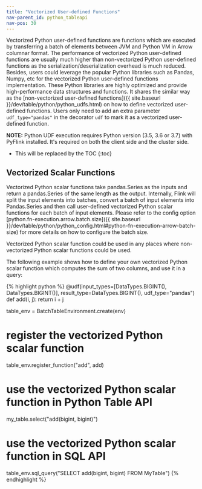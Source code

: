 ```yaml
---
title: "Vectorized User-defined Functions"
nav-parent_id: python_tableapi
nav-pos: 30
---
```

<!--
Licensed to the Apache Software Foundation (ASF) under one
or more contributor license agreements.  See the NOTICE file
distributed with this work for additional information
regarding copyright ownership.  The ASF licenses this file
to you under the Apache License, Version 2.0 (the
"License"); you may not use this file except in compliance
with the License.  You may obtain a copy of the License at

  http://www.apache.org/licenses/LICENSE-2.0

Unless required by applicable law or agreed to in writing,
software distributed under the License is distributed on an
"AS IS" BASIS, WITHOUT WARRANTIES OR CONDITIONS OF ANY
KIND, either express or implied.  See the License for the
specific language governing permissions and limitations
under the License.
-->

Vectorized Python user-defined functions are functions which are executed by transferring a batch of elements between JVM and Python VM in Arrow columnar format.
The performance of vectorized Python user-defined functions are usually much higher than non-vectorized Python user-defined functions as the serialization/deserialization
overhead is much reduced. Besides, users could leverage the popular Python libraries such as Pandas, Numpy, etc for the vectorized Python user-defined functions implementation.
These Python libraries are highly optimized and provide high-performance data structures and functions. It shares the similar way as the
[non-vectorized user-defined functions]({{ site.baseurl }}/dev/table/python/python_udfs.html) on how to define vectorized user-defined functions.
Users only need to add an extra parameter `udf_type="pandas"` in the decorator `udf` to mark it as a vectorized user-defined function.

**NOTE:** Python UDF execution requires Python version (3.5, 3.6 or 3.7) with PyFlink installed. It's required on both the client side and the cluster side. 

* This will be replaced by the TOC
{:toc}

## Vectorized Scalar Functions

Vectorized Python scalar functions take pandas.Series as the inputs and return a pandas.Series of the same length as the output.
Internally, Flink will split the input elements into batches, convert a batch of input elements into Pandas.Series
and then call user-defined vectorized Python scalar functions for each batch of input elements. Please refer to the config option
[python.fn-execution.arrow.batch.size]({{ site.baseurl }}/dev/table/python/python_config.html#python-fn-execution-arrow-batch-size) for more details
on how to configure the batch size.

Vectorized Python scalar function could be used in any places where non-vectorized Python scalar functions could be used.

The following example shows how to define your own vectorized Python scalar function which computes the sum of two columns,
and use it in a query:

{% highlight python %}
@udf(input_types=[DataTypes.BIGINT(), DataTypes.BIGINT()], result_type=DataTypes.BIGINT(), udf_type="pandas")
def add(i, j):
  return i + j

table_env = BatchTableEnvironment.create(env)

# register the vectorized Python scalar function
table_env.register_function("add", add)

# use the vectorized Python scalar function in Python Table API
my_table.select("add(bigint, bigint)")

# use the vectorized Python scalar function in SQL API
table_env.sql_query("SELECT add(bigint, bigint) FROM MyTable")
{% endhighlight %}
